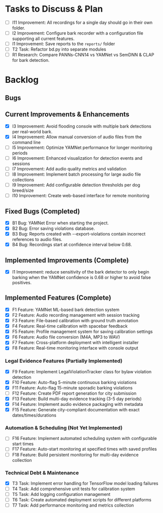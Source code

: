# Tasks to Discuss & Plan
- [ ] I11 Improvement: All recordings for a single day should go in their own folder.
- [ ] I2 Improvement: Configure bark recorder with a configuration file supporting all current features.
- [ ] I1 Improvement: Save reports to the `reports/` folder
- [ ] T2 Task: Refactor bd.py into separate modules
- [ ] R1 Research: Compare PANNs-CNN14 vs YAMNet vs SemDNN & CLAP for bark detection.

# Backlog

## Bugs

## Current Improvements & Enhancements
- [x] I3 Improvement: Avoid flooding console with multiple bark detections per real-world bark.
- [x] I4 Improvement: Allow manual conversion of audio files from the command line
- [ ] I5 Improvement: Optimize YAMNet performance for longer monitoring periods
- [ ] I6 Improvement: Enhanced visualization for detection events and sessions
- [ ] I7 Improvement: Add audio quality metrics and validation
- [ ] I8 Improvement: Implement batch processing for large audio file collections
- [ ] I9 Improvement: Add configurable detection thresholds per dog breed/size
- [ ] I10 Improvement: Create web-based interface for remote monitoring

## Fixed Bugs (Completed)
- [x] B1 Bug: YAMNet Error when starting the project.
- [x] B2 Bug: Error saving violations database.
- [x] B3 Bug: Reports created with --export-violations contain incorrect references to audio files.
- [x] B4 Bug: Recordings start at confidence interval below 0.68.

## Implemented Improvements (Complete)
- [x] I1 Improvement: reduce sensitivity of the bark detector to only begin barking when the YAMNet confidence is 0.68 or higher to avoid false positives.

## Implemented Features (Complete)
- [x] F1 Feature: YAMNet ML-based bark detection system
- [x] F2 Feature: Audio recording management with session tracking
- [x] F3 Feature: File-based calibration with ground truth annotation
- [x] F4 Feature: Real-time calibration with spacebar feedback
- [x] F5 Feature: Profile management system for saving calibration settings
- [x] F6 Feature: Audio file conversion (M4A, MP3 to WAV)
- [x] F7 Feature: Cross-platform deployment with intelligent installer
- [x] F8 Feature: Real-time monitoring interface with console output

### Legal Evidence Features (Partially Implemented)
- [x] F9 Feature: Implement LegalViolationTracker class for bylaw violation detection
- [x] F10 Feature: Auto-flag 5-minute continuous barking violations
- [x] F11 Feature: Auto-flag 15-minute sporadic barking violations
- [ ] F12 Feature: Create PDF report generation for city submission
- [x] F13 Feature: Build multi-day evidence tracking (3-5 day periods) 
- [x] F14 Feature: Implement audio evidence packaging with metadata
- [x] F15 Feature: Generate city-compliant documentation with exact dates/times/durations

### Automation & Scheduling (Not Yet Implemented)
- [ ] F16 Feature: Implement automated scheduling system with configurable start times
- [ ] F17 Feature: Auto-start monitoring at specified times with saved profiles
- [ ] F18 Feature: Build persistent monitoring for multi-day evidence collection

### Technical Debt & Maintenance
- [x] T3 Task: Implement error handling for TensorFlow model loading failures
- [ ] T4 Task: Add comprehensive unit tests for calibration system
- [ ] T5 Task: Add logging configuration management
- [ ] T6 Task: Create automated deployment scripts for different platforms
- [ ] T7 Task: Add performance monitoring and metrics collection